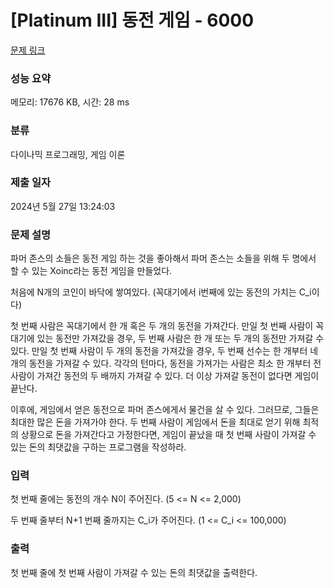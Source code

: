 # [Platinum III] 동전 게임 - 6000 

[문제 링크](https://www.acmicpc.net/problem/6000) 

### 성능 요약

메모리: 17676 KB, 시간: 28 ms

### 분류

다이나믹 프로그래밍, 게임 이론

### 제출 일자

2024년 5월 27일 13:24:03

### 문제 설명

<p>파머 존스의 소들은 동전 게임 하는 것을 좋아해서 파머 존스는 소들을 위해 두 명에서 할 수 있는 Xoinc라는 동전 게임을 만들었다.</p>

<p>처음에 N개의 코인이 바닥에 쌓여있다. (꼭대기에서 i번째에 있는 동전의 가치는 C_i이다)</p>

<p>첫 번째 사람은 꼭대기에서 한 개 혹은 두 개의 동전을 가져간다. 만일 첫 번째 사람이 꼭대기에 있는 동전만 가져갔을 경우, 두 번째 사람은 한 개 또는 두 개의 동전만 가져갈 수 있다. 만일 첫 번째 사람이 두 개의 동전을 가져갔을 경우, 두 번째 선수는 한 개부터 네 개의 동전을 가져갈 수 있다. 각각의 턴마다, 동전을 가져가는 사람은 최소 한 개부터 전 사람이 가져간 동전의 두 배까지 가져갈 수 있다. 더 이상 가져갈 동전이 없다면 게임이 끝난다.</p>

<p>이후에, 게임에서 얻은 동전으로 파머 존스에게서 물건을 살 수 있다. 그러므로, 그들은 최대한 많은 돈을 가져가야 한다. 두 번째 사람이 게임에서 돈을 최대로 얻기 위해 최적의 상황으로 돈을 가져간다고 가정한다면, 게임이 끝났을 때 첫 번째 사람이 가져갈 수 있는 돈의 최댓값을 구하는 프로그램을 작성하라.</p>

### 입력 

 <p>첫 번째 줄에는 동전의 개수 N이 주어진다. (5 <= N <= 2,000)</p>

<p>두 번째 줄부터 N+1 번째 줄까지는 C_i가 주어진다. (1 <= C_i <= 100,000)</p>

### 출력 

 <p>첫 번째 줄에 첫 번째 사람이 가져갈 수 있는 돈의 최댓값을 출력한다.</p>

